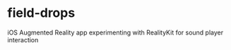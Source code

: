# field-drops
 iOS Augmented Reality app experimenting with RealityKit for sound player interaction
